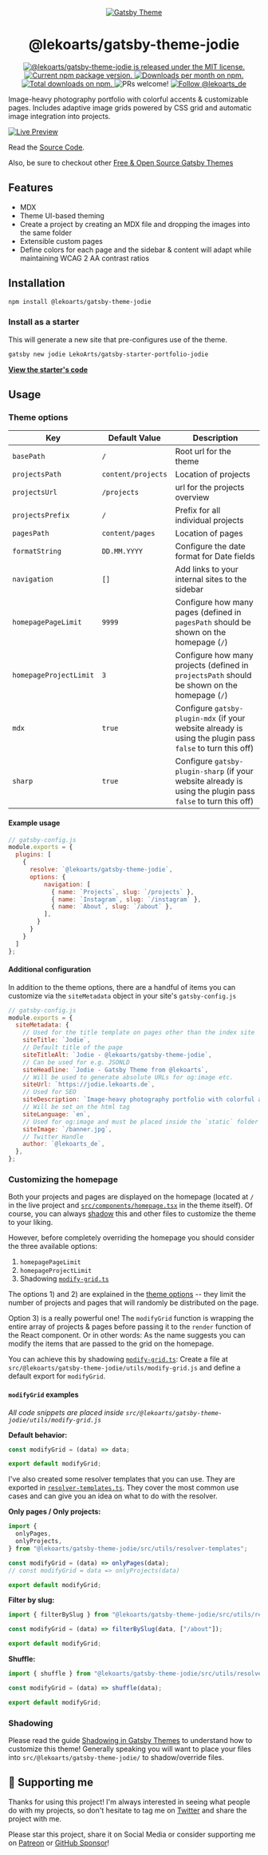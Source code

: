 <p align="center">
  <a href="https://themes.lekoarts.de">
    <img alt="Gatsby Theme" src="https://img.lekoarts.de/gatsby/gatsby-themes-illustration.png" />
  </a>
</p>
<h1 align="center">
  @lekoarts/gatsby-theme-jodie
</h1>

<p align="center">
  <a href="https://github.com/LekoArts/gatsby-themes/blob/master/LICENSE">
    <img src="https://img.shields.io/badge/license-MIT-blue.svg" alt="@lekoarts/gatsby-theme-jodie is released under the MIT license." />
  </a>
  <a href="https://www.npmjs.org/package/@lekoarts/gatsby-theme-jodie">
    <img src="https://img.shields.io/npm/v/@lekoarts/gatsby-theme-jodie.svg" alt="Current npm package version." />
  </a>
  <a href="https://npmcharts.com/compare/@lekoarts/gatsby-theme-jodie?minimal=true">
    <img src="https://img.shields.io/npm/dm/@lekoarts/gatsby-theme-jodie.svg" alt="Downloads per month on npm." />
  </a>
  <a href="https://npmcharts.com/compare/@lekoarts/gatsby-theme-jodie?minimal=true">
    <img src="https://img.shields.io/npm/dt/@lekoarts/gatsby-theme-jodie.svg" alt="Total downloads on npm." />
  </a>
  <img src="https://img.shields.io/badge/PRs-welcome-brightgreen.svg" alt="PRs welcome!" />
  <a href="https://twitter.com/intent/follow?screen_name=lekoarts_de">
      <img src="https://img.shields.io/twitter/follow/lekoarts_de.svg?label=Follow%20@lekoarts_de" alt="Follow @lekoarts_de" />
    </a>
</p>

Image-heavy photography portfolio with colorful accents & customizable pages. Includes adaptive image grids powered by CSS grid and automatic image integration into projects.

[![Live Preview](https://img.lekoarts.de/gatsby/preview.svg)](https://jodie.lekoarts.de)

Read the [Source Code](https://github.com/LekoArts/gatsby-starter-portfolio-jodie).

Also, be sure to checkout other [Free & Open Source Gatsby Themes](https://themes.lekoarts.de)

## Features

- MDX
- Theme UI-based theming
- Create a project by creating an MDX file and dropping the images into the same folder
- Extensible custom pages
- Define colors for each page and the sidebar & content will adapt while maintaining WCAG 2 AA contrast ratios

## Installation

```sh
npm install @lekoarts/gatsby-theme-jodie
```

### Install as a starter

This will generate a new site that pre-configures use of the theme.

```sh
gatsby new jodie LekoArts/gatsby-starter-portfolio-jodie
```

[**View the starter's code**](https://github.com/LekoArts/gatsby-starter-portfolio-jodie)

## Usage

### Theme options

| Key                    | Default Value      | Description                                                                                                 |
| ---------------------- | ------------------ | ----------------------------------------------------------------------------------------------------------- |
| `basePath`             | `/`                | Root url for the theme                                                                                      |
| `projectsPath`         | `content/projects` | Location of projects                                                                                        |
| `projectsUrl`          | `/projects`        | url for the projects overview                                                                               |
| `projectsPrefix`       | `/`                | Prefix for all individual projects                                                                          |
| `pagesPath`            | `content/pages`    | Location of pages                                                                                           |
| `formatString`         | `DD.MM.YYYY`       | Configure the date format for Date fields                                                                   |
| `navigation`           | `[]`               | Add links to your internal sites to the sidebar                                                             |
| `homepagePageLimit`    | `9999`             | Configure how many pages (defined in `pagesPath` should be shown on the homepage (`/`)                      |
| `homepageProjectLimit` | `3`                | Configure how many projects (defined in `projectsPath` should be shown on the homepage (`/`)                |
| `mdx`                  | `true`             | Configure `gatsby-plugin-mdx` (if your website already is using the plugin pass `false` to turn this off)   |
| `sharp`                | `true`             | Configure `gatsby-plugin-sharp` (if your website already is using the plugin pass `false` to turn this off) |

#### Example usage

```js
// gatsby-config.js
module.exports = {
  plugins: [
    {
      resolve: `@lekoarts/gatsby-theme-jodie`,
      options: {
          navigation: [
            { name: `Projects`, slug: `/projects` },
            { name: `Instagram`, slug: `/instagram` },
            { name: `About`, slug: `/about` },
          ],
        }
      }
    }
  ]
};
```

#### Additional configuration

In addition to the theme options, there are a handful of items you can customize via the `siteMetadata` object in your site's `gatsby-config.js`

```js
// gatsby-config.js
module.exports = {
  siteMetadata: {
    // Used for the title template on pages other than the index site
    siteTitle: `Jodie`,
    // Default title of the page
    siteTitleAlt: `Jodie - @lekoarts/gatsby-theme-jodie`,
    // Can be used for e.g. JSONLD
    siteHeadline: `Jodie - Gatsby Theme from @lekoarts`,
    // Will be used to generate absolute URLs for og:image etc.
    siteUrl: `https://jodie.lekoarts.de`,
    // Used for SEO
    siteDescription: `Image-heavy photography portfolio with colorful accents & customizable pages. Includes adaptive image grids powered by CSS grid and automatic image integration into projects.`,
    // Will be set on the html tag
    siteLanguage: `en`,
    // Used for og:image and must be placed inside the `static` folder
    siteImage: `/banner.jpg`,
    // Twitter Handle
    author: `@lekoarts_de`,
  },
};
```

### Customizing the homepage

Both your projects and pages are displayed on the homepage (located at `/` in the live project and [`src/components/homepage.tsx`](https://github.com/LekoArts/gatsby-themes/blob/master/themes/gatsby-theme-jodie/src/components/homepage.tsx) in the theme itself). Of course, you can always [shadow](#shadowing) this and other files to customize the theme to your liking.

However, before completely overriding the homepage you should consider the three available options:

1. `homepagePageLimit`
2. `homepageProjectLimit`
3. Shadowing [`modify-grid.ts`](https://github.com/LekoArts/gatsby-themes/blob/master/themes/gatsby-theme-jodie/src/utils/modify-grid.ts)

The options 1) and 2) are explained in the [theme options](#theme-options) -- they limit the number of projects and pages that will randomly be distributed on the page.

Option 3) is a really powerful one! The `modifyGrid` function is wrapping the entire array of projects & pages before passing it to the `render` function of the React component. Or in other words: As the name suggests you can modify the items that are passed to the grid on the homepage.

You can achieve this by shadowing [`modify-grid.ts`](https://github.com/LekoArts/gatsby-themes/blob/master/themes/gatsby-theme-jodie/src/utils/modify-grid.ts): Create a file at `src/@lekoarts/gatsby-theme-jodie/utils/modify-grid.js` and define a default export for `modifyGrid`.

#### `modifyGrid` examples

_All code snippets are placed inside `src/@lekoarts/gatsby-theme-jodie/utils/modify-grid.js`_

**Default behavior:**

```js
const modifyGrid = (data) => data;

export default modifyGrid;
```

I've also created some resolver templates that you can use. They are exported in [`resolver-templates.ts`](https://github.com/LekoArts/gatsby-themes/blob/master/themes/gatsby-theme-jodie/src/utils/resolver-templates.ts). They cover the most common use cases and can give you an idea on what to do with the resolver.

**Only pages / Only projects:**

```js
import {
  onlyPages,
  onlyProjects,
} from "@lekoarts/gatsby-theme-jodie/src/utils/resolver-templates";

const modifyGrid = (data) => onlyPages(data);
// const modifyGrid = data => onlyProjects(data)

export default modifyGrid;
```

**Filter by slug:**

```js
import { filterBySlug } from "@lekoarts/gatsby-theme-jodie/src/utils/resolver-templates";

const modifyGrid = (data) => filterBySlug(data, ["/about"]);

export default modifyGrid;
```

**Shuffle:**

```js
import { shuffle } from "@lekoarts/gatsby-theme-jodie/src/utils/resolver-templates";

const modifyGrid = (data) => shuffle(data);

export default modifyGrid;
```

### Shadowing

Please read the guide [Shadowing in Gatsby Themes](https://www.gatsbyjs.com/docs/themes/shadowing/) to understand how to customize this theme! Generally speaking you will want to place your files into `src/@lekoarts/gatsby-theme-jodie/` to shadow/override files.

## 🌟 Supporting me

Thanks for using this project! I'm always interested in seeing what people do with my projects, so don't hesitate to tag me on [Twitter](https://twitter.com/lekoarts_de) and share the project with me.

Please star this project, share it on Social Media or consider supporting me on [Patreon](https://www.patreon.com/lekoarts) or [GitHub Sponsor](https://github.com/sponsors/LekoArts)!
